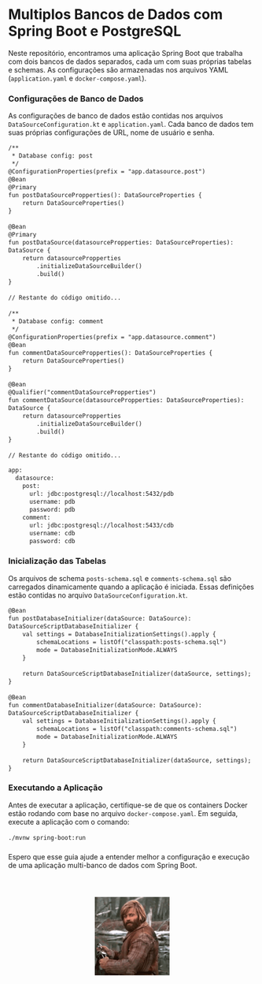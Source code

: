 # Multiplos Bancos de Dados com Spring Boot e PostgreSQL
Neste repositório, encontramos uma aplicação Spring Boot que trabalha com dois bancos de dados separados, cada um com suas próprias tabelas e schemas. As configurações são armazenadas nos arquivos YAML (`application.yaml` e `docker-compose.yaml`).

### Configurações de Banco de Dados
As configurações de banco de dados estão contidas nos arquivos `DataSourceConfiguration.kt` e `application.yaml`. Cada banco de dados tem suas próprias configurações de URL, nome de usuário e senha.

````
/**
 * Database config: post
 */
@ConfigurationProperties(prefix = "app.datasource.post")
@Bean
@Primary
fun postDataSourcePropperties(): DataSourceProperties {
    return DataSourceProperties()
}

@Bean
@Primary
fun postDataSource(datasourcePropperties: DataSourceProperties): DataSource {
    return datasourcePropperties
        .initializeDataSourceBuilder()
        .build()
}

// Restante do código omitido...

/**
 * Database config: comment
 */
@ConfigurationProperties(prefix = "app.datasource.comment")
@Bean
fun commentDataSourcePropperties(): DataSourceProperties {
    return DataSourceProperties()
}

@Bean
@Qualifier("commentDataSourcePropperties")
fun commentDataSource(datasourcePropperties: DataSourceProperties): DataSource {
    return datasourcePropperties
        .initializeDataSourceBuilder()
        .build()
}

// Restante do código omitido...
````
```
app:
  datasource:
    post:
      url: jdbc:postgresql://localhost:5432/pdb
      username: pdb
      password: pdb
    comment:
      url: jdbc:postgresql://localhost:5433/cdb
      username: cdb
      password: cdb
```

### Inicialização das Tabelas
Os arquivos de schema `posts-schema.sql` e `comments-schema.sql` são carregados dinamicamente quando a aplicação é iniciada. Essas definições estão contidas no arquivo `DataSourceConfiguration.kt`.
```
@Bean
fun postDatabaseInitializer(dataSource: DataSource): DataSourceScriptDatabaseInitializer {
    val settings = DatabaseInitializationSettings().apply {
        schemaLocations = listOf("classpath:posts-schema.sql")
        mode = DatabaseInitializationMode.ALWAYS
    }

    return DataSourceScriptDatabaseInitializer(dataSource, settings);
}

@Bean
fun commentDatabaseInitializer(dataSource: DataSource): DataSourceScriptDatabaseInitializer {
    val settings = DatabaseInitializationSettings().apply {
        schemaLocations = listOf("classpath:comments-schema.sql")
        mode = DatabaseInitializationMode.ALWAYS
    }

    return DataSourceScriptDatabaseInitializer(dataSource, settings);
}
```

### Executando a Aplicação
Antes de executar a aplicação, certifique-se de que os containers Docker estão rodando com base no arquivo `docker-compose.yaml`. Em seguida, execute a aplicação com o comando:

`./mvnw spring-boot:run`

###

Espero que esse guia ajude a entender melhor a configuração e execução de uma aplicação multi-banco de dados com Spring Boot.

#

<br>

<div align="center">
  <a  href="https://github.com/jeffersontavaresdm">
    <img width="30%" src="https://github.com/jeffersontavaresdm/jeffersontavaresdm/blob/main/images/rs.gif" width="25"/>
  </a>
</div>
